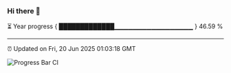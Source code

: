 ### Hi there 👋

⏳ Year progress { █████████████▁▁▁▁▁▁▁▁▁▁▁▁▁▁▁▁▁ } 46.59 %

---

⏰ Updated on Fri, 20 Jun 2025 01:03:18 GMT

![Progress Bar CI](https://github.com/code-lakshay/GitHub-Actions-Demo/workflows/Progress%20Bar%20CI/badge.svg)
